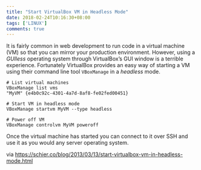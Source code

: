```yaml
---
title: "Start VirtualBox VM in Headless Mode"
date: 2018-02-24T10:16:30+08:00
tags: ['LINUX']
comments: true
---
```


It is fairly common in web development to run code in a virtual machine (VM) so that you can mirror your production environment. However, using a *GUIless* operating system through VirtualBox’s GUI window is a terrible experience. Fortunately VirtualBox provides an easy way of starting a VM using their command line tool `VBoxManage` in a *headless* mode.

```
# List virtual machines
VBoxManage list vms
"MyVM" {e4b0c92c-4301-4a7d-8af8-fe02fed00451}

# Start VM in headless mode
VBoxManage startvm MyVM --type headless

# Power off VM
VBoxManage controlvm MyVM poweroff
```

Once the virtual machine has started you can connect to it over SSH and use it as you would any server operating system.

via <https://schier.co/blog/2013/03/13/start-virtualbox-vm-in-headless-mode.html>